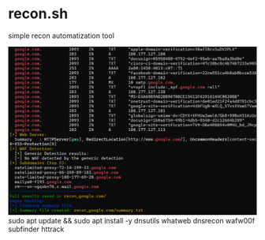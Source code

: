 # recon.sh
simple recon automatization tool 

![forest](image.png)
sudo apt update && sudo apt install -y dnsutils whatweb dnsrecon wafw00f subfinder httrack

